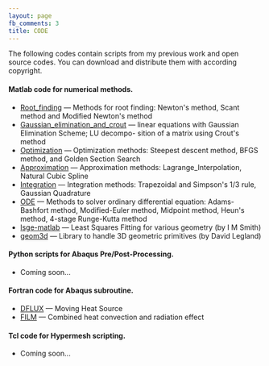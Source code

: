 ```yaml
---
layout: page
fb_comments: 3
title: CODE
---
```


The following codes contain scripts from my previous work and open source codes. You can download and distribute them with according copyright.

#### Matlab code for numerical methods.
*	[Root_finding](https://github.com/HLiuUS/MATLAB_script) — Methods for root finding: Newton's method, Scant method and Modified Newton's method
*	[Gaussian_elimination_and_crout](https://github.com/HLiuUS/MATLAB_script) — linear equations with Gaussian Elimination Scheme; LU decompo-
sition of a matrix using Crout's method
*	[Optimization](https://github.com/HLiuUS/MATLAB_script) — Optimization methods: Steepest descent method, BFGS method, and Golden Section Search
*	[Approximation](https://github.com/HLiuUS/MATLAB_script) — Approximation methods: Lagrange_Interpolation, Natural Cubic Spline
*	[Integration](https://github.com/HLiuUS/MATLAB_script) — Integration methods: Trapezoidal and Simpson's 1/3 rule, Gaussian Quadrature
*	[ODE](https://github.com/HLiuUS/MATLAB_script) — Methods to solver ordinary differential equation: Adams-Bashfort method, Modified-Euler method, Midpoint method, Heun's method, 4-stage Runge-Kutta method
*	[lsge-matlab](https://github.com/HLiuUS/MATLAB_script) — Least Squares Fitting for various geometry (by I M Smith) 
*	[geom3d](https://github.com/HLiuUS/MATLAB_script) — Library to handle 3D geometric primitives (by David Legland)

#### Python scripts for Abaqus Pre/Post-Processing.
*	Coming soon...

#### Fortran code for Abaqus subroutine.
*	[DFLUX](https://github.com/HLiuUS/Fortran_script) — Moving Heat Source
*	[FILM](https://github.com/HLiuUS/Fortran_script) — Combined heat convection and radiation effect

#### Tcl code for Hypermesh scripting.
*	Coming soon...

